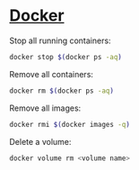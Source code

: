 # [Docker](https://www.docker.com/)

Stop all running containers:

```bash
docker stop $(docker ps -aq)
```

Remove all containers:

```bash
docker rm $(docker ps -aq)
```

Remove all images:

```bash
docker rmi $(docker images -q)
```

Delete a volume:

```bash
docker volume rm <volume name>
```

